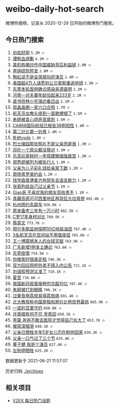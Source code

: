 # weibo-daily-hot-search

微博热搜榜，记录从 2020-12-29 日开始的微博热门搜索。

## 今日热门搜索

<!-- BEGIN -->

1. [向佐好刚](https://s.weibo.com/weibo?q=%23%E5%90%91%E4%BD%90%E5%A5%BD%E5%88%9A%23&Refer=top) `5.2M 🔥`
1. [谭鸭血道歉](https://s.weibo.com/weibo?q=%E8%B0%AD%E9%B8%AD%E8%A1%80%E9%81%93%E6%AD%89&Refer=top) `4.1M 🔥`
1. [美机构揭炒作中国威胁背后利益链](https://s.weibo.com/weibo?q=%23%E7%BE%8E%E6%9C%BA%E6%9E%84%E6%8F%AD%E7%82%92%E4%BD%9C%E4%B8%AD%E5%9B%BD%E5%A8%81%E8%83%81%E8%83%8C%E5%90%8E%E5%88%A9%E7%9B%8A%E9%93%BE%23&Refer=top) `2.9M 🔥`
1. [李钟硕剪短发](https://s.weibo.com/weibo?q=%23%E6%9D%8E%E9%92%9F%E7%A1%95%E5%89%AA%E7%9F%AD%E5%8F%91%23&Refer=top) `2.8M 🔥`
1. [陶虹说不是会哭就叫好演员](https://s.weibo.com/weibo?q=%23%E9%99%B6%E8%99%B9%E8%AF%B4%E4%B8%8D%E6%98%AF%E4%BC%9A%E5%93%AD%E5%B0%B1%E5%8F%AB%E5%A5%BD%E6%BC%94%E5%91%98%23&Refer=top) `2.4M 🔥`
1. [美国超4万人请愿别让贝索斯重返地球](https://s.weibo.com/weibo?q=%23%E7%BE%8E%E5%9B%BD%E8%B6%854%E4%B8%87%E4%BA%BA%E8%AF%B7%E6%84%BF%E5%88%AB%E8%AE%A9%E8%B4%9D%E7%B4%A2%E6%96%AF%E9%87%8D%E8%BF%94%E5%9C%B0%E7%90%83%23&Refer=top) `2.3M 🔥`
1. [东莞本轮首例确诊感染来源查明](https://s.weibo.com/weibo?q=%23%E4%B8%9C%E8%8E%9E%E6%9C%AC%E8%BD%AE%E9%A6%96%E4%BE%8B%E7%A1%AE%E8%AF%8A%E6%84%9F%E6%9F%93%E6%9D%A5%E6%BA%90%E6%9F%A5%E6%98%8E%23&Refer=top) `2.2M 🔥`
1. [河南一对夫妻年龄加起来233岁](https://s.weibo.com/weibo?q=%23%E6%B2%B3%E5%8D%97%E4%B8%80%E5%AF%B9%E5%A4%AB%E5%A6%BB%E5%B9%B4%E9%BE%84%E5%8A%A0%E8%B5%B7%E6%9D%A5233%E5%B2%81%23&Refer=top) `2.1M 🔥`
1. [虞书欣林小宅海边看日出](https://s.weibo.com/weibo?q=%23%E8%99%9E%E4%B9%A6%E6%AC%A3%E6%9E%97%E5%B0%8F%E5%AE%85%E6%B5%B7%E8%BE%B9%E7%9C%8B%E6%97%A5%E5%87%BA%23&Refer=top) `2.1M 🔥`
1. [郭晶晶晒一家六口合照](https://s.weibo.com/weibo?q=%23%E9%83%AD%E6%99%B6%E6%99%B6%E6%99%92%E4%B8%80%E5%AE%B6%E5%85%AD%E5%8F%A3%E5%90%88%E7%85%A7%23&Refer=top) `1.7M 🔥`
1. [航天员女教头提到一首歌哽咽了](https://s.weibo.com/weibo?q=%23%E8%88%AA%E5%A4%A9%E5%91%98%E5%A5%B3%E6%95%99%E5%A4%B4%E6%8F%90%E5%88%B0%E4%B8%80%E9%A6%96%E6%AD%8C%E5%93%BD%E5%92%BD%E4%BA%86%23&Refer=top) `1.5M 🔥`
1. [朱婷被袁心玥声音震到](https://s.weibo.com/weibo?q=%23%E6%9C%B1%E5%A9%B7%E8%A2%AB%E8%A2%81%E5%BF%83%E7%8E%A5%E5%A3%B0%E9%9F%B3%E9%9C%87%E5%88%B0%23&Refer=top) `1.5M 🔥`
1. [CA868国际航班已报告38例阳性](https://s.weibo.com/weibo?q=%23CA868%E5%9B%BD%E9%99%85%E8%88%AA%E7%8F%AD%E5%B7%B2%E6%8A%A5%E5%91%8A38%E4%BE%8B%E9%98%B3%E6%80%A7%23&Refer=top) `1.4M 🔥`
1. [第二针比第一针疼](https://s.weibo.com/weibo?q=%23%E7%AC%AC%E4%BA%8C%E9%92%88%E6%AF%94%E7%AC%AC%E4%B8%80%E9%92%88%E7%96%BC%23&Refer=top) `1.4M 🔥`
1. [朴树yyds](https://s.weibo.com/weibo?q=%23%E6%9C%B4%E6%A0%91yyds%23&Refer=top) `1.3M 🔥`
1. [烈士陵园那张照片不是父亲而是我](https://s.weibo.com/weibo?q=%23%E7%83%88%E5%A3%AB%E9%99%B5%E5%9B%AD%E9%82%A3%E5%BC%A0%E7%85%A7%E7%89%87%E4%B8%8D%E6%98%AF%E7%88%B6%E4%BA%B2%E8%80%8C%E6%98%AF%E6%88%91%23&Refer=top) `1.3M 🔥`
1. [邓伦一个观众都没猜对](https://s.weibo.com/weibo?q=%23%E9%82%93%E4%BC%A6%E4%B8%80%E4%B8%AA%E8%A7%82%E4%BC%97%E9%83%BD%E6%B2%A1%E7%8C%9C%E5%AF%B9%23&Refer=top) `1.3M 🔥`
1. [乐高玩家耗时一年搭建微缩版故宫](https://s.weibo.com/weibo?q=%23%E4%B9%90%E9%AB%98%E7%8E%A9%E5%AE%B6%E8%80%97%E6%97%B6%E4%B8%80%E5%B9%B4%E6%90%AD%E5%BB%BA%E5%BE%AE%E7%BC%A9%E7%89%88%E6%95%85%E5%AE%AB%23&Refer=top) `1.3M 🔥`
1. [郑秀妍被列为被执行人](https://s.weibo.com/weibo?q=%23%E9%83%91%E7%A7%80%E5%A6%8D%E8%A2%AB%E5%88%97%E4%B8%BA%E8%A2%AB%E6%89%A7%E8%A1%8C%E4%BA%BA%23&Refer=top) `1.3M 🔥`
1. [父亲为儿子彩礼钱给亲家下跪](https://s.weibo.com/weibo?q=%23%E7%88%B6%E4%BA%B2%E4%B8%BA%E5%84%BF%E5%AD%90%E5%BD%A9%E7%A4%BC%E9%92%B1%E7%BB%99%E4%BA%B2%E5%AE%B6%E4%B8%8B%E8%B7%AA%23&Refer=top) `1.2M 🔥`
1. [周扬青罗昊约会](https://s.weibo.com/weibo?q=%23%E5%91%A8%E6%89%AC%E9%9D%92%E7%BD%97%E6%98%8A%E7%BA%A6%E4%BC%9A%23&Refer=top) `1.2M 🔥`
1. [钱学森曾遭美方拘禁失去语言能力](https://s.weibo.com/weibo?q=%23%E9%92%B1%E5%AD%A6%E6%A3%AE%E6%9B%BE%E9%81%AD%E7%BE%8E%E6%96%B9%E6%8B%98%E7%A6%81%E5%A4%B1%E5%8E%BB%E8%AF%AD%E8%A8%80%E8%83%BD%E5%8A%9B%23&Refer=top) `1.2M 🔥`
1. [张若昀给自己过父亲节](https://s.weibo.com/weibo?q=%23%E5%BC%A0%E8%8B%A5%E6%98%80%E7%BB%99%E8%87%AA%E5%B7%B1%E8%BF%87%E7%88%B6%E4%BA%B2%E8%8A%82%23&Refer=top) `1.1M 🔥`
1. [Giao哥 不喜欢我的朋友高抬贵手](https://s.weibo.com/weibo?q=Giao%E5%93%A5%20%E4%B8%8D%E5%96%9C%E6%AC%A2%E6%88%91%E7%9A%84%E6%9C%8B%E5%8F%8B%E9%AB%98%E6%8A%AC%E8%B4%B5%E6%89%8B&Refer=top) `1.1M 🔥`
1. [青藏高原可可西里地区再现巨大垃圾带](https://s.weibo.com/weibo?q=%23%E9%9D%92%E8%97%8F%E9%AB%98%E5%8E%9F%E5%8F%AF%E5%8F%AF%E8%A5%BF%E9%87%8C%E5%9C%B0%E5%8C%BA%E5%86%8D%E7%8E%B0%E5%B7%A8%E5%A4%A7%E5%9E%83%E5%9C%BE%E5%B8%A6%23&Refer=top) `992.4K 🔥`
1. [杭州网约车跳车](https://s.weibo.com/weibo?q=%23%E6%9D%AD%E5%B7%9E%E7%BD%91%E7%BA%A6%E8%BD%A6%E8%B7%B3%E8%BD%A6%23&Refer=top) `926.6K 🔥`
1. [原来备考三年有一万小时](https://s.weibo.com/weibo?q=%23%E5%8E%9F%E6%9D%A5%E5%A4%87%E8%80%83%E4%B8%89%E5%B9%B4%E6%9C%89%E4%B8%80%E4%B8%87%E5%B0%8F%E6%97%B6%23&Refer=top) `882.5K 🔥`
1. [C罗17年身材对比](https://s.weibo.com/weibo?q=%23C%E7%BD%9717%E5%B9%B4%E8%BA%AB%E6%9D%90%E5%AF%B9%E6%AF%94%23&Refer=top) `789.5K 🔥`
1. [蔡英文](https://s.weibo.com/weibo?q=%E8%94%A1%E8%8B%B1%E6%96%87&Refer=top) `773.7K 🔥`
1. [鄂尔多斯盆地探明10亿吨级油田](https://s.weibo.com/weibo?q=%23%E9%84%82%E5%B0%94%E5%A4%9A%E6%96%AF%E7%9B%86%E5%9C%B0%E6%8E%A2%E6%98%8E10%E4%BA%BF%E5%90%A8%E7%BA%A7%E6%B2%B9%E7%94%B0%23&Refer=top) `767.4K 🔥`
1. [3名航天员在空间站不用值夜班](https://s.weibo.com/weibo?q=%233%E5%90%8D%E8%88%AA%E5%A4%A9%E5%91%98%E5%9C%A8%E7%A9%BA%E9%97%B4%E7%AB%99%E4%B8%8D%E7%94%A8%E5%80%BC%E5%A4%9C%E7%8F%AD%23&Refer=top) `765.6K 🔥`
1. [王一博震撼本人的台球天赋](https://s.weibo.com/weibo?q=%23%E7%8E%8B%E4%B8%80%E5%8D%9A%E9%9C%87%E6%92%BC%E6%9C%AC%E4%BA%BA%E7%9A%84%E5%8F%B0%E7%90%83%E5%A4%A9%E8%B5%8B%23&Refer=top) `763.9K 🔥`
1. [广东新增1例本土确诊](https://s.weibo.com/weibo?q=%23%E5%B9%BF%E4%B8%9C%E6%96%B0%E5%A2%9E1%E4%BE%8B%E6%9C%AC%E5%9C%9F%E7%A1%AE%E8%AF%8A%23&Refer=top) `763.6K 🔥`
1. [东莞疫情](https://s.weibo.com/weibo?q=%E4%B8%9C%E8%8E%9E%E7%96%AB%E6%83%85&Refer=top) `754.5K 🔥`
1. [你微笑时很美定档](https://s.weibo.com/weibo?q=%23%E4%BD%A0%E5%BE%AE%E7%AC%91%E6%97%B6%E5%BE%88%E7%BE%8E%E5%AE%9A%E6%A1%A3%23&Refer=top) `746.3K 🔥`
1. [官方回应网吧外卖不得入内公告](https://s.weibo.com/weibo?q=%23%E5%AE%98%E6%96%B9%E5%9B%9E%E5%BA%94%E7%BD%91%E5%90%A7%E5%A4%96%E5%8D%96%E4%B8%8D%E5%BE%97%E5%85%A5%E5%86%85%E5%85%AC%E5%91%8A%23&Refer=top) `721.1K 🔥`
1. [刘语熙预测又准了](https://s.weibo.com/weibo?q=%23%E5%88%98%E8%AF%AD%E7%86%99%E9%A2%84%E6%B5%8B%E5%8F%88%E5%87%86%E4%BA%86%23&Refer=top) `719.1K 🔥`
1. [夏至](https://s.weibo.com/weibo?q=%23%E5%A4%8F%E8%87%B3%23&Refer=top) `716.6K 🔥`
1. [我国新冠疫苗接种剂次超10亿](https://s.weibo.com/weibo?q=%23%E6%88%91%E5%9B%BD%E6%96%B0%E5%86%A0%E7%96%AB%E8%8B%97%E6%8E%A5%E7%A7%8D%E5%89%82%E6%AC%A1%E8%B6%8510%E4%BA%BF%23&Refer=top) `707.4K 🔥`
1. [朱婷被打到眼睛](https://s.weibo.com/weibo?q=%23%E6%9C%B1%E5%A9%B7%E8%A2%AB%E6%89%93%E5%88%B0%E7%9C%BC%E7%9D%9B%23&Refer=top) `706.1K 🔥`
1. [过量食用荔枝易得荔枝病](https://s.weibo.com/weibo?q=%23%E8%BF%87%E9%87%8F%E9%A3%9F%E7%94%A8%E8%8D%94%E6%9E%9D%E6%98%93%E5%BE%97%E8%8D%94%E6%9E%9D%E7%97%85%23&Refer=top) `691.4K 🔥`
1. [北大教授称中国房租和房价比例世界最低](https://s.weibo.com/weibo?q=%23%E5%8C%97%E5%A4%A7%E6%95%99%E6%8E%88%E7%A7%B0%E4%B8%AD%E5%9B%BD%E6%88%BF%E7%A7%9F%E5%92%8C%E6%88%BF%E4%BB%B7%E6%AF%94%E4%BE%8B%E4%B8%96%E7%95%8C%E6%9C%80%E4%BD%8E%23&Refer=top) `665.9K 🔥`
1. [一诺的百里守约](https://s.weibo.com/weibo?q=%23%E4%B8%80%E8%AF%BA%E7%9A%84%E7%99%BE%E9%87%8C%E5%AE%88%E7%BA%A6%23&Refer=top) `658.8K 🔥`
1. [许嵩唱有何不可 爷青回](https://s.weibo.com/weibo?q=%E8%AE%B8%E5%B5%A9%E5%94%B1%E6%9C%89%E4%BD%95%E4%B8%8D%E5%8F%AF%20%E7%88%B7%E9%9D%92%E5%9B%9E&Refer=top) `658.1K 🔥`
1. [李晨 爸爸不敢去医院才觉得自己长大了](https://s.weibo.com/weibo?q=%E6%9D%8E%E6%99%A8%20%E7%88%B8%E7%88%B8%E4%B8%8D%E6%95%A2%E5%8E%BB%E5%8C%BB%E9%99%A2%E6%89%8D%E8%A7%89%E5%BE%97%E8%87%AA%E5%B7%B1%E9%95%BF%E5%A4%A7%E4%BA%86&Refer=top) `653.7K 🔥`
1. [被周深唱哭](https://s.weibo.com/weibo?q=%23%E8%A2%AB%E5%91%A8%E6%B7%B1%E5%94%B1%E5%93%AD%23&Refer=top) `649.1K 🔥`
1. [父亲已牺牲半年5岁女儿仍在盼他回家](https://s.weibo.com/weibo?q=%23%E7%88%B6%E4%BA%B2%E5%B7%B2%E7%89%BA%E7%89%B2%E5%8D%8A%E5%B9%B45%E5%B2%81%E5%A5%B3%E5%84%BF%E4%BB%8D%E5%9C%A8%E7%9B%BC%E4%BB%96%E5%9B%9E%E5%AE%B6%23&Refer=top) `639.2K 🔥`
1. [父亲一口气过了三个节](https://s.weibo.com/weibo?q=%23%E7%88%B6%E4%BA%B2%E4%B8%80%E5%8F%A3%E6%B0%94%E8%BF%87%E4%BA%86%E4%B8%89%E4%B8%AA%E8%8A%82%23&Refer=top) `635.4K 🔥`
1. [董子健 我是个演员](https://s.weibo.com/weibo?q=%E8%91%A3%E5%AD%90%E5%81%A5%20%E6%88%91%E6%98%AF%E4%B8%AA%E6%BC%94%E5%91%98&Refer=top) `627.4K 🔥`
1. [左秋明牺牲](https://s.weibo.com/weibo?q=%23%E5%B7%A6%E7%A7%8B%E6%98%8E%E7%89%BA%E7%89%B2%23&Refer=top) `625.2K 🔥`

数据更新于 2021-06-21 11:57:07

<!-- END -->

历史归档 [./archives](./archives)

## 相关项目

- [V2EX 每日热门话题](https://github.com/boojack/v2ex-daily-hot-topic)
